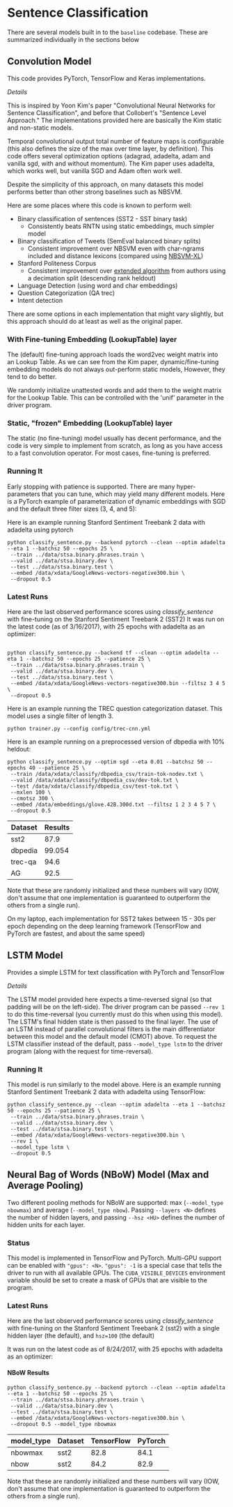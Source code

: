 # Sentence Classification

There are several models built in to the `baseline` codebase.  These are summarized individually in the sections below

## Convolution Model

This code provides PyTorch, TensorFlow and Keras implementations. 

*Details*

This is inspired by Yoon Kim's paper "Convolutional Neural Networks for Sentence Classification", and before that Collobert's "Sentence Level Approach."  The implementations provided here are basically the Kim static and non-static models.

Temporal convolutional output total number of feature maps is configurable (this also defines the size of the max over time layer, by definition). This code offers several optimization options (adagrad, adadelta, adam and vanilla sgd, with and without momentum).  The Kim paper uses adadelta, which works well, but vanilla SGD and Adam often work well.

Despite the simplicity of this approach, on many datasets this model performs better than other strong baselines such as NBSVM.

Here are some places where this code is known to perform well:

  - Binary classification of sentences (SST2 - SST binary task)
    - Consistently beats RNTN using static embeddings, much simpler model
  - Binary classification of Tweets (SemEval balanced binary splits)
    - Consistent improvement over NBSVM even with char-ngrams included and distance lexicons (compared using [NBSVM-XL](https://github.com/dpressel/nbsvm-xl))
  - Stanford Politeness Corpus
    - Consistent improvement over [extended algorithm](https://github.com/sudhof/politeness) from authors using a decimation split (descending rank heldout)
  - Language Detection (using word and char embeddings)
  - Question Categorization (QA trec)
  - Intent detection

There are some options in each implementation that might vary slightly, but this approach should do at least as well as the original paper.

### With Fine-tuning Embedding (LookupTable) layer

The (default) fine-tuning approach loads the word2vec weight matrix into an Lookup Table.  As we can see from the Kim paper, dynamic/fine-tuning embedding models do not always out-perform static models, However, they tend to do better.

We randomly initialize unattested words and add them to the weight matrix for the Lookup Table.  This can be controlled with the 'unif' parameter in the driver program.

### Static, "frozen" Embedding (LookupTable) layer

The static (no fine-tuning) model usually has decent performance, and the code is very simple to implement from scratch, as long as you have access to a fast convolution operator.  For most cases, fine-tuning is preferred.

### Running It

Early stopping with patience is supported.  There are many hyper-parameters that you can tune, which may yield many different models.  Here is a PyTorch example of parameterization of dynamic embeddings with SGD and the default three filter sizes (3, 4, and 5):

Here is an example running Stanford Sentiment Treebank 2 data with adadelta using pytorch

```
python classify_sentence.py --backend pytorch --clean --optim adadelta --eta 1 --batchsz 50 --epochs 25 \
 --train ../data/stsa.binary.phrases.train \
 --valid ../data/stsa.binary.dev \
 --test ../data/stsa.binary.test \
 --embed /data/xdata/GoogleNews-vectors-negative300.bin \
 --dropout 0.5
```

### Latest Runs

Here are the last observed performance scores using _classify_sentence_ with fine-tuning on the Stanford Sentiment Treebank 2 (SST2)
It was run on the latest code (as of 3/16/2017), with 25 epochs with adadelta as an optimizer:

```

python classify_sentence.py --backend tf --clean --optim adadelta --eta 1 --batchsz 50 --epochs 25 --patience 25 \
 --train ../data/stsa.binary.phrases.train \
 --valid ../data/stsa.binary.dev \
 --test ../data/stsa.binary.test \
 --embed /data/xdata/GoogleNews-vectors-negative300.bin --filtsz 3 4 5 \
 --dropout 0.5

```


Here is an example running the TREC question categorization dataset.  This model uses a single filter of length 3.

```
python trainer.py --config config/trec-cnn.yml

```

Here is an example running on a preprocessed version of dbpedia with 10% heldout:

```
python classify_sentence.py --optim sgd --eta 0.01 --batchsz 50 --epochs 40 --patience 25 \
 --train /data/xdata/classify/dbpedia_csv/train-tok-nodev.txt \
 --valid /data/xdata/classify/dbpedia_csv/dev-tok.txt \
 --test /data/xdata/classify/dbpedia_csv/test-tok.txt \
 --mxlen 100 \
 --cmotsz 300 \
 --embed /data/embeddings/glove.42B.300d.txt --filtsz 1 2 3 4 5 7 \
 --dropout 0.5
```


| Dataset | Results    |
| ------- | ---------- | 
| sst2    |       87.9 |
| dbpedia |     99.054 | 
| trec-qa |       94.6 |
| AG      |       92.5 |

Note that these are randomly initialized and these numbers will vary
(IOW, don't assume that one implementation is guaranteed to outperform the others from a single run).

On my laptop, each implementation for SST2 takes between 15 - 30s per epoch depending on the deep learning framework (TensorFlow and PyTorch are fastest, and about the same speed)

## LSTM Model

Provides a simple LSTM for text classification with PyTorch and TensorFlow

*Details*

The LSTM model provided here expects a time-reversed signal (so that padding will be on the left-side).  The driver program can be passed `--rev 1` to do this time-reversal (you currently must do this when using this model).  The LSTM's final hidden state is then passed to the final layer.  The use of an LSTM instead of parallel convolutional filters is the main differentiator between this model and the default model (CMOT) above.  To request the LSTM classifier instead of the default, pass `--model_type lstm` to the driver program (along with the request for time-reversal).

### Running It

This model is run similarly to the model above.
Here is an example running Stanford Sentiment Treebank 2 data with adadelta using TensorFlow:

```
python classify_sentence.py --clean --optim adadelta --eta 1 --batchsz 50 --epochs 25 --patience 25 \
 --train ../data/stsa.binary.phrases.train \
 --valid ../data/stsa.binary.dev \
 --test ../data/stsa.binary.test \
 --embed /data/xdata/GoogleNews-vectors-negative300.bin \
 --rev 1 \
 --model_type lstm \
 --dropout 0.5
```

## Neural Bag of Words (NBoW) Model (Max and Average Pooling)

Two different pooling methods for NBoW are supported: max (`--model_type nbowmax`) and average (`--model_type nbow`).  Passing `--layers <N>` defines the number of hidden layers, and passing `--hsz <HU>` defines the number of hidden units for each layer.

### Status

This model is implemented in TensorFlow and PyTorch.  Multi-GPU support can be enabled with `"gpus": <N>`.  `"gpus": -1` is a special case that tells the driver to run with all available GPUs.  The `CUDA_VISIBLE_DEVICES` environment variable should be set to create a mask of GPUs that are visible to the program.

### Latest Runs

Here are the last observed performance scores using _classify_sentence_ with fine-tuning on the Stanford Sentiment Treebank 2 (sst2) with a single hidden layer (the default), and `hsz=100` (the default)

It was run on the latest code as of 8/24/2017, with 25 epochs with adadelta as an optimizer:

#### NBoW Results

```
python classify_sentence.py --backend pytorch --clean --optim adadelta --eta 1 --batchsz 50 --epochs 25 \
 --train ../data/stsa.binary.phrases.train \
 --valid ../data/stsa.binary.dev \
 --test ../data/stsa.binary.test \
 --embed /data/xdata/GoogleNews-vectors-negative300.bin \
 --dropout 0.5 --model_type nbowmax
```

| model_type | Dataset | TensorFlow | PyTorch | 
|------------| ------- | ---------- | ------- | 
| nbowmax    | sst2    |       82.8 |  84.1   |
| nbow       | sst2    |       84.2 |  82.9   |

Note that these are randomly initialized and these numbers will vary
(IOW, don't assume that one implementation is guaranteed to outperform the others from a single run).

